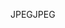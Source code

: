<span data-ttu-id="3f26f-101">JPEG</span><span class="sxs-lookup"><span data-stu-id="3f26f-101">JPEG</span></span>